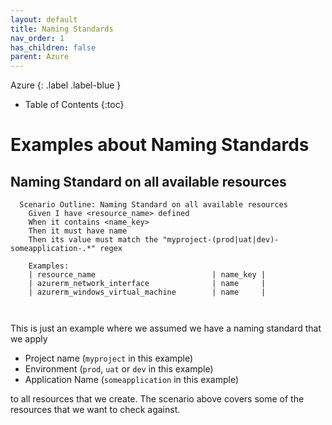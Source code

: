 ```yaml
---
layout: default
title: Naming Standards
nav_order: 1
has_children: false
parent: Azure
---
```


Azure
{: .label .label-blue } 

* Table of Contents
{:toc}

# Examples about Naming Standards
## Naming Standard on all available resources
```gherkin
  Scenario Outline: Naming Standard on all available resources
    Given I have <resource_name> defined
    When it contains <name_key>
    Then it must have name
    Then its value must match the "myproject-(prod|uat|dev)-someapplication-.*" regex

    Examples:
    | resource_name                          | name_key |
    | azurerm_network_interface              | name     |
    | azurerm_windows_virtual_machine        | name     |

  

```

This is just an example where we assumed we have a naming standard that we apply 

* Project name (`myproject` in this example)
* Environment (`prod`, `uat` or `dev` in this example)
* Application Name (`someapplication` in this example)

to all resources that we create. The scenario above covers some of the resources that we want to check against.
